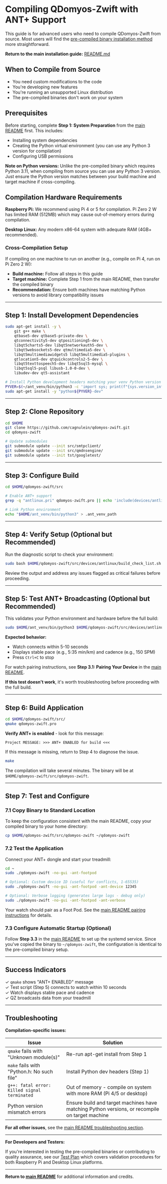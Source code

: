 # Compiling QDomyos-Zwift with ANT+ Support

This guide is for advanced users who need to compile QDomyos-Zwift from source. Most users will find the [pre-compiled binary installation method](README.md) more straightforward.

**Return to the main installation guide:** [README.md](README.md)

## When to Compile from Source

- You need custom modifications to the code
- You're developing new features
- You're running an unsupported Linux distribution
- The pre-compiled binaries don't work on your system

## Prerequisites

Before starting, complete **Step 1: System Preparation** from the [main README](README.md) first. This includes:
- Installing system dependencies
- Creating the Python virtual environment (you can use any Python 3 version for compilation)
- Configuring USB permissions

**Note on Python versions:** Unlike the pre-compiled binary which requires Python 3.11, when compiling from source you can use any Python 3 version. Just ensure the Python version matches between your build machine and target machine if cross-compiling.

## Compilation Hardware Requirements

**Raspberry Pi:** We recommend using Pi 4 or 5 for compilation. Pi Zero 2 W has limited RAM (512MB) which may cause out-of-memory errors during compilation.

**Desktop Linux:** Any modern x86-64 system with adequate RAM (4GB+ recommended).

### Cross-Compilation Setup

If compiling on one machine to run on another (e.g., compile on Pi 4, run on Pi Zero 2 W):
- **Build machine:** Follow all steps in this guide
- **Target machine:** Complete Step 1 from the main README, then transfer the compiled binary
- **Recommendation:** Ensure both machines have matching Python versions to avoid library compatibility issues

---

## Step 1: Install Development Dependencies

```bash
sudo apt-get install -y \
	git g++ make \
	qtbase5-dev qtbase5-private-dev \
	qtconnectivity5-dev qtpositioning5-dev \
	libqt5charts5-dev libqt5networkauth5-dev \
	libqt5websockets5-dev qtmultimedia5-dev \
	libqt5multimediawidgets5 libqt5multimedia5-plugins \
	qtlocation5-dev qtquickcontrols2-5-dev \
	libqt5texttospeech5-dev libqt5sql5-mysql \
	libqt5sql5-psql libusb-1.0-0-dev \
	libudev-dev qt5-assistant

# Install Python development headers matching your venv Python version
PYVER=$(~/ant_venv/bin/python3 -c 'import sys; print(f"{sys.version_info.major}.{sys.version_info.minor}")')
sudo apt-get install -y "python${PYVER}-dev"
```

---

## Step 2: Clone Repository

```bash
cd $HOME
git clone https://github.com/cagnulein/qdomyos-zwift.git
cd qdomyos-zwift

# Update submodules
git submodule update --init src/smtpclient/
git submodule update --init src/qmdnsengine/
git submodule update --init tst/googletest/
```

---

## Step 3: Configure Build

```bash
cd $HOME/qdomyos-zwift/src

# Enable ANT+ support
grep -q "antlinux.pri" qdomyos-zwift.pro || echo 'include(devices/antlinux/antlinux.pri)' >> qdomyos-zwift.pro

# Link Python environment
echo "$HOME/ant_venv/bin/python3" > .ant_venv_path
```

---

## Step 4: Verify Setup (Optional but Recommended)

Run the diagnostic script to check your environment:

```bash
sudo bash $HOME/qdomyos-zwift/src/devices/antlinux/build_check_list.sh
```

Review the output and address any issues flagged as critical failures before proceeding.

---

## Step 5: Test ANT+ Broadcasting (Optional but Recommended)

This validates your Python environment and hardware before the full build:

```bash
sudo $HOME/ant_venv/bin/python3 $HOME/qdomyos-zwift/src/devices/antlinux/ant_test_broadcaster.py
```

**Expected behavior:**
- Watch connects within 5-10 seconds
- Displays stable pace (e.g., 5:35 min/km) and cadence (e.g., 150 SPM)
- Press `Ctrl+C` to stop

For watch pairing instructions, see **Step 3.1: Pairing Your Device** in the [main README](README.md#31-pairing-your-device).

**If this test doesn't work**, it's worth troubleshooting before proceeding with the full build.

---

## Step 6: Build Application

```bash
cd $HOME/qdomyos-zwift/src/
qmake qdomyos-zwift.pro
```

**Verify ANT+ is enabled** - look for this message:
```
Project MESSAGE: >>> ANT+ ENABLED for build <<<
```

If this message is missing, return to Step 4 to diagnose the issue.

```bash
make
```

The compilation will take several minutes. The binary will be at `$HOME/qdomyos-zwift/src/qdomyos-zwift`.

---

## Step 7: Test and Configure

### 7.1 Copy Binary to Standard Location

To keep the configuration consistent with the main README, copy your compiled binary to your home directory:

```bash
cp $HOME/qdomyos-zwift/src/qdomyos-zwift ~/qdomyos-zwift
```

### 7.2 Test the Application

Connect your ANT+ dongle and start your treadmill:

```bash
cd ~
sudo ./qdomyos-zwift -no-gui -ant-footpod

# Optional: Custom device ID (useful for conflicts, 1-65535)
sudo ./qdomyos-zwift -no-gui -ant-footpod -ant-device 12345

# Optional: Verbose logging (generates large logs - debug only)
sudo ./qdomyos-zwift -no-gui -ant-footpod -ant-verbose
```

Your watch should pair as a Foot Pod. See the [main README pairing instructions](README.md#31-pairing-your-device) for details.

### 7.3 Configure Automatic Startup (Optional)

Follow **Step 3.3** in the [main README](README.md#33-configure-automatic-startup-optional) to set up the systemd service. Since you've copied the binary to `~/qdomyos-zwift`, the configuration is identical to the pre-compiled binary setup.

---

## Success Indicators

✓ `qmake` shows "ANT+ ENABLED" message  
✓ Test script (Step 5) connects to watch within 10 seconds  
✓ Watch displays stable pace and cadence  
✓ QZ broadcasts data from your treadmill  

---

## Troubleshooting

**Compilation-specific issues:**

| Issue | Solution |
| --- | --- |
| `qmake` fails with "Unknown module(s)" | Re-run apt-get install from Step 1 |
| `make` fails with "Python.h: No such file" | Install Python dev headers (Step 1) |
| `g++: fatal error: Killed signal terminated` | Out of memory - compile on system with more RAM (Pi 4/5 or desktop) |
| Python version mismatch errors | Ensure build and target machines have matching Python versions, or recompile on target machine |

**For all other issues**, see the [main README troubleshooting section](README.md#troubleshooting).

---

**For Developers and Testers:**

If you're interested in testing the pre-compiled binaries or contributing to quality assurance, see our [Test Plan](TEST_PLAN.md) which covers validation procedures for both Raspberry Pi and Desktop Linux platforms.

---

**Return to [main README](README.md)** for additional information and credits.